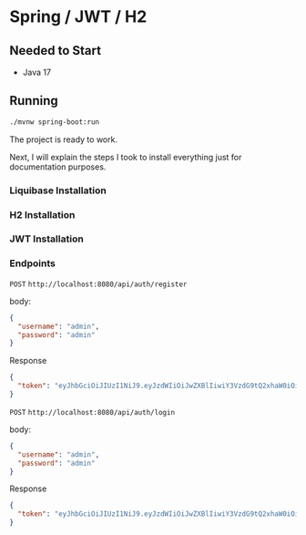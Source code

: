 # Spring / JWT / H2

## Needed to Start

- Java 17

## Running

```bash
./mvnw spring-boot:run
```

The project is ready to work.

Next, I will explain the steps I took to install everything just for documentation purposes.

### Liquibase Installation

### H2 Installation

### JWT Installation

### Endpoints

`POST` `http://localhost:8080/api/auth/register`

body:

```json
{
  "username": "admin",
  "password": "admin"
}
```

Response

```json
{
  "token": "eyJhbGciOiJIUzI1NiJ9.eyJzdWIiOiJwZXBlIiwiY3VzdG9tQ2xhaW0iOiJteUN1c3RvbUNsYWltIiwiaWF0IjoxNzE1MzUzMjA5LCJleHAiOjE3MTUzNTQ2NDl9.blbV_Q9tj73KobGYd9iKsiZEI0ZKEwL7t_cUiYDpo6M"
}
```

`POST` `http://localhost:8080/api/auth/login`

body:

```json
{
  "username": "admin",
  "password": "admin"
}
```

Response

```json
{
  "token": "eyJhbGciOiJIUzI1NiJ9.eyJzdWIiOiJwZXBlIiwiY3VzdG9tQ2xhaW0iOiJteUN1c3RvbUNsYWltIiwiaWF0IjoxNzE1MzUzMjA5LCJleHAiOjE3MTUzNTQ2NDl9.blbV_Q9tj73KobGYd9iKsiZEI0ZKEwL7t_cUiYDpo6M"
}
```
